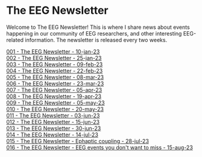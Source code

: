 # The EEG Newsletter
Welcome to The EEG Newsletter! This is where I share news about events happening in our community of EEG researchers, and other interesting EEG-related information. 
The newsletter is released every two weeks. <br/>

[001 - The EEG Newsletter - 10-jan-23](https://github.com/raquellondon/TheEegNewsletter/wiki/001%23-The-EEG-Newsletter)<br/>
[002 - The EEG Newsletter - 25-jan-23](https://github.com/raquellondon/TheEegNewsletter/wiki/002%23-The-EEG-Newsletter)<br/>
[003 - The EEG Newsletter - 09-feb-23](https://github.com/raquellondon/TheEegNewsletter/wiki/003%23-The-EEG-Newsletter)<br/>
[004 - The EEG Newsletter - 22-feb-23](https://github.com/raquellondon/TheEegNewsletter/wiki/004%23-The-EEG-Newsletter)<br/>
[005 - The EEG Newsletter - 08-mar-23](https://github.com/raquellondon/TheEegNewsletter/wiki/005%23-The-EEG-Newsletter)<br/>
[006 - The EEG Newsletter - 23-mar-23](https://github.com/raquellondon/TheEegNewsletter/wiki/006%23-The-EEG-Newsletter)<br/>
[007 - The EEG Newsletter - 05-apr-23](https://github.com/raquellondon/TheEegNewsletter/wiki/007%23-The-EEG-Newsletter)<br/>
[008 - The EEG Newsletter - 19-apr-23](https://theeegnewsletter.substack.com/p/the-eeg-newsletter-8)<br/>
[009 - The EEG Newsletter - 05-may-23](https://theeegnewsletter.substack.com/p/the-eeg-newsletter-9)<br/>
[010 - The EEG Newsletter - 20-may-23](https://eegnewsletter.substack.com/p/the-eeg-newsletter-10)<br/>
[011 - The EEG Newsletter - 03-jun-23](https://eegnewsletter.substack.com/p/the-eeg-newsletter-11)<br/>
[012 - The EEG Newsletter - 15-jun-23](https://eegnewsletter.substack.com/p/the-eeg-newsletter-12)<br/>
[013 - The EEG Newsletter - 30-jun-23](https://eegnewsletter.substack.com/p/the-eeg-newsletter-13)<br/>
[014 - The EEG Newsletter - 14-jul-23](https://eegnewsletter.substack.com/p/14-the-kuramoto-model)<br/>
[015 - The EEG Newsletter - Ephaptic coupling - 28-jul-23](https://eegnewsletter.substack.com/p/15-ephaptic-coupling)<br/>
[016 - The EEG Newsletter - EEG events you don't want to miss - 15-aug-23](https://eegnewsletter.substack.com/p/16-eeg-events-you-dont-want-to-miss)<br/>

